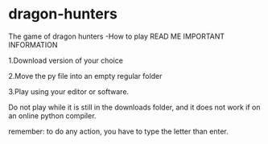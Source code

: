 # dragon-hunters
The game of dragon hunters
-How to play
READ ME IMPORTANT INFORMATION

1.Download version of your choice

2.Move the py file into an empty regular folder

3.Play using your editor or software.

Do not play while it is still in the downloads folder, and it does not work if on an online python compiler.

remember: to do any action, you have to type the letter than enter.

